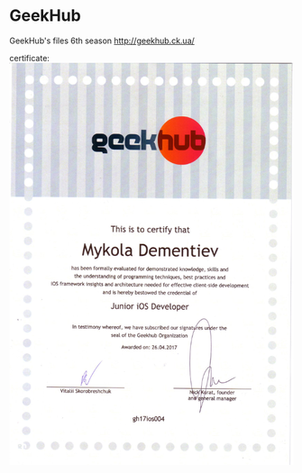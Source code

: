# GeekHub
GeekHub's files
6th season
http://geekhub.ck.ua/

certificate:
<img src="/Save0031.JPG" alt="certificate"/>
